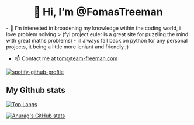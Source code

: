 <h1 align='center' > 👋 Hi, I’m @FomasTreeman </h1>
- 👀 I’m interested in broadening my knowledge within the coding world, i love problem solving 
> (fyi project euler is a great site for puzzling the mind with great maths problems)
- ill always fall back on python for any personal projects, it being a little more leniant and friendly ;) 

- 📫 Contact me at tom@team-freeman.com 

[![spotify-github-profile](https://spotify-github-profile.vercel.app/api/view?uid=bobzillar13&cover_image=true&theme=default&show_offline=false&background_color=121212&bar_color_cover=false)](https://github.com/kittinan/spotify-github-profile)
  
## My Github stats

[![Top Langs](https://github-readme-stats.vercel.app/api/top-langs/?username=FomasTreeman&theme=dark&layout=compact&hide_border=true)](https://github.com/anuraghazra/github-readme-stats)

[![Anurag's GitHub stats](https://github-readme-stats.vercel.app/api/?username=FomasTreeman&theme=dark&hide_border=true)](https://github.com/anuraghazra/github-readme-stats)
